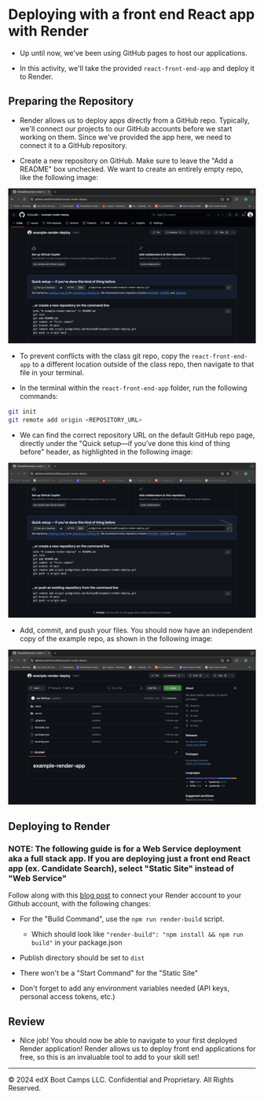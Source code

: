 # Deploying with a front end React app with Render

* Up until now, we've been using GitHub pages to host our applications.

* In this activity, we'll take the provided `react-front-end-app` and deploy it to Render.

## Preparing the Repository

* Render allows us to deploy apps directly from a GitHub repo. Typically, we'll connect our projects to our GitHub accounts before we start working on them. Since we've provided the app here, we need to connect it to a GitHub repository.

* Create a new repository on GitHub. Make sure to leave the "Add a README" box unchecked. We want to create an entirely empty repo, like the following image:

![Image showing a GitHub repo with no files or folders](./Images/01-empty-github-repo.png)

* To prevent conflicts with the class git repo, copy the `react-front-end-app` to a different location outside of the class repo, then navigate to that file in your terminal.

* In the terminal within the `react-front-end-app` folder, run the following commands:

```sh
git init
git remote add origin <REPOSITORY_URL>
```

* We can find the correct repository URL on the default GitHub repo page, directly under the "Quick setup&mdash;if you’ve done this kind of thing before" header, as highlighted in the following image:

![Image showing a GitHub repo with no files or folders, but highlighting clone URL](./Images/02-clone-url.png)

* Add, commit, and push your files. You should now have an independent copy of the example repo, as shown in the following image:

![Image showing a GitHub repo updated with two recent commits](./Images/03-uploaded-repo.png)

## Deploying to Render

### NOTE: The following guide is for a Web Service deployment aka a full stack app. If you are deploying just a front end React app (ex. Candidate Search), select "Static Site" instead of "Web Service"

Follow along with this [blog post](https://coding-boot-camp.github.io/full-stack/render/render-deployment-guide) to connect your Render account to your Github account, with the following changes:

* For the "Build Command", use the `npm run render-build` script.

  * Which should look like `"render-build": "npm install && npm run build"` in your package.json

* Publish directory should be set to `dist`

* There won't be a "Start Command" for the "Static Site"

* Don't forget to add any environment variables needed (API keys, personal access tokens, etc.)

## Review

* Nice job! You should now be able to navigate to your first deployed Render application! Render allows us to deploy front end applications for free, so this is an invaluable tool to add to your skill set!

---

© 2024 edX Boot Camps LLC. Confidential and Proprietary. All Rights Reserved.
